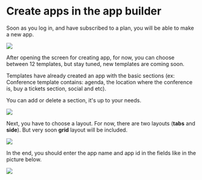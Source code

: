 # Create apps in the app builder

Soon as you log in, and have subscribed to a plan, you will be able to make a new app.

![](https://gblobscdn.gitbook.com/assets%2F-LrupYYzVe_rJk5v1KU7%2F-Ls1FwjhQ4mpS6sclZjd%2F-Ls1Fzo59ZrjWmHGv9zx%2Fcreate_app.png?alt=media&token=483e4778-dcd3-4387-9cf7-2a98bbc4b13c)

After opening the screen for creating app, for now, you can choose between 12 templates, but stay tuned, new templates are coming soon. 

Templates have already created an app with the basic sections \(ex: Conference template contains: agenda, the location where the conference is, buy a tickets section, social and etc\). 

You can add or delete a section, it's up to your needs.

![](https://gblobscdn.gitbook.com/assets%2F-LrupYYzVe_rJk5v1KU7%2F-LrxYbAox47CI_btxPAf%2F-LrxZNAmZ3FIVzyyt0zP%2FScreenshot%20at%20Oct%2024%2013-39-04.png?alt=media&token=998d38cd-7506-4898-a1c8-7dad3c5d03c6)

Next, you have to choose a layout. For now, there are two layouts \(**tabs** and **side**\). But very soon **grid** layout will be included.

![](https://gblobscdn.gitbook.com/assets%2F-LrupYYzVe_rJk5v1KU7%2F-LrxYbAox47CI_btxPAf%2F-LrxZWkkCM6bO8bGSxmr%2FScreenshot%20at%20Oct%2024%2013-39-16.png?alt=media&token=46a30c94-a720-4894-baa8-153836b7e69b)

In the end, you should enter the app name and app id in the fields like in the picture below.

![](https://gblobscdn.gitbook.com/assets%2F-LrupYYzVe_rJk5v1KU7%2F-LrxYbAox47CI_btxPAf%2F-LrxZaUvXZH8c8jm5KZw%2FScreenshot%20at%20Oct%2024%2013-39-26.png?alt=media&token=761c5c21-6d0f-47fe-bca0-e2f119d0d222)

